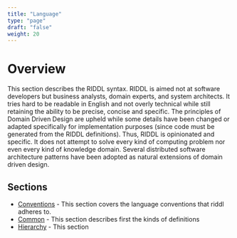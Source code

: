 ```yaml
---
title: "Language"
type: "page"
draft: "false"
weight: 20
---
```


# Overview
This section describes the RIDDL syntax.  RIDDL is aimed not at software
developers but business analysts, domain experts, and system architects. It
tries hard to be readable in English and not overly technical while still
retaining the ability to be precise, concise and specific. The principles
of Domain Driven Design are upheld while some details have been 
changed or adapted specifically for implementation purposes (since code must
be generated from the RIDDL definitions). Thus, RIDDL is opinionated and 
specific. It does not attempt to solve every kind of computing problem 
nor even every kind of knowledge domain. Several distributed software architecture
patterns have been adopted as natural extensions of domain driven design.

## Sections

* [Conventions](conventions) - This section covers the language conventions that riddl
  adheres to. 
* [Common](common) - This section describes first the kinds of definitions
* [Hierarchy](hierarchy) - This section


